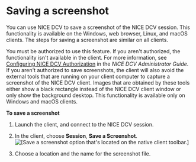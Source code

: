 # Saving a screenshot<a name="saving-a-screenshot"></a>

You can use NICE DCV to save a screenshot of the NICE DCV session\. This functionality is available on the Windows, web browser, Linux, and macOS clients\. The steps for saving a screenshot are similar on all clients\.

You must be authorized to use this feature\. If you aren't authorized, the functionality isn't available in the client\. For more information, see [ Configuring NICE DCV Authorization](https://docs.aws.amazon.com/../adminguide/security-authentication.html) in the *NICE DCV Administrator Guide*\. If you aren't authorized to save screenshots, the client will also avoid the external tools that are running on your client computer to capture a screenshot of the NICE DCV client\. Images that are obtained by these tools either show a black rectangle instead of the NICE DCV client window or only show the background desktop\. This functionality is available only on Windows and macOS clients\.

**To save a screenshot**

1. Launch the client, and connect to the NICE DCV session\.

1. In the client, choose **Session**, **Save a Screenshot**\.  
![\[Save a screenshot option that's located on the native client toolbar.\]](http://docs.aws.amazon.com/dcv/latest/userguide/images/screenshot.png)

1. Choose a location and the name for the screenshot file\.